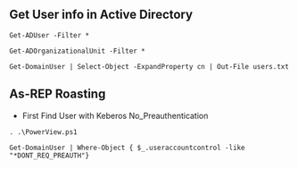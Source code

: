 ## Get User info in Active Directory
```
Get-ADUser -Filter *
```

```
Get-ADOrganizationalUnit -Filter *
```

```
Get-DomainUser | Select-Object -ExpandProperty cn | Out-File users.txt
```
## As-REP Roasting
- First Find User with Keberos No_Preauthentication
```
. .\PowerView.ps1
```
```
Get-DomainUser | Where-Object { $_.useraccountcontrol -like "*DONT_REQ_PREAUTH"}
```
```
```
